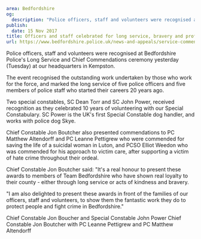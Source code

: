 ```yaml
area: Bedfordshire
og:
  description: "Police officers, staff and volunteers were recognised at Bedfordshire Police\u2019s Long Service and Chief Commendations ceremony yesterday (Tuesday) at our headquarters in Kempston."
publish:
  date: 15 Nov 2017
title: Officers and staff celebrated for long service, bravery and professionalism
url: https://www.bedfordshire.police.uk/news-and-appeals/service-commendation-awards
```

Police officers, staff and volunteers were recognised at Bedfordshire Police's Long Service and Chief Commendations ceremony yesterday (Tuesday) at our headquarters in Kempston.

The event recognised the outstanding work undertaken by those who work for the force, and marked the long service of five police officers and five members of police staff who started their careers 20 years ago.

Two special constables, SC Dean Torr and SC John Power, received recognition as they celebrated 10 years of volunteering with our Special Constabulary. SC Power is the UK's first Special Constable dog handler, and works with police dog Skye.

Chief Constable Jon Boutcher also presented commendations to PC Matthew Altendorff and PC Leanne Pettigrew who were commended for saving the life of a suicidal woman in Luton, and PCSO Elliot Weedon who was commended for his approach to victim care, after supporting a victim of hate crime throughout their ordeal.

Chief Constable Jon Boutcher said: "It's a real honour to present these awards to members of Team Bedfordshire who have shown real loyalty to their county - either through long service or acts of kindness and bravery.

"I am also delighted to present these awards in front of the families of our officers, staff and volunteers, to show them the fantastic work they do to protect people and fight crime in Bedfordshire."

Chief Constable Jon Boucher and Special Constable John Power Chief Constable Jon Boutcher with PC Leanne Pettigrew and PC Matthew Altendorff

